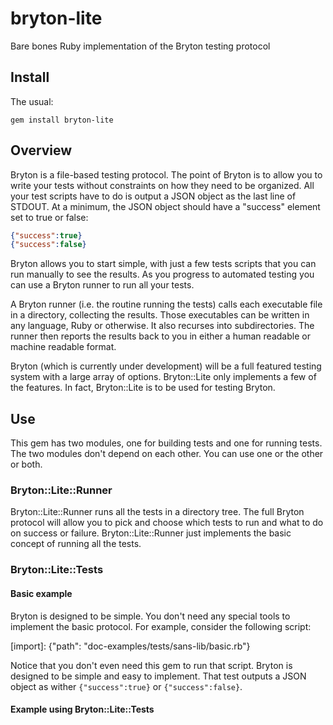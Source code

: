# bryton-lite
Bare bones Ruby implementation of the Bryton testing protocol

## Install

The usual:

```
gem install bryton-lite
```

## Overview

Bryton is a file-based testing protocol. The point of Bryton is to allow you to
write your tests without constraints on how they need to be organized. All your
test scripts have to do is output a JSON object as the last line of STDOUT. At
a minimum, the JSON object should have a "success" element set to true or false:

```json
{"success":true}
{"success":false}
```

Bryton allows you to start simple, with just a few tests scripts that you can
run manually to see the results. As you progress to automated testing you can
use a Bryton runner to run all your tests.
   
A Bryton runner (i.e. the routine running the tests) calls each executable file
in a directory, collecting the results. Those executables can be written in any
language, Ruby or otherwise. It also recurses into subdirectories. The runner
then reports the results back to you in either a human readable or machine
readable format.

Bryton (which is currently under development) will be a full featured testing
system with a large array of options. Bryton::Lite only implements a few of the
features. In fact, Bryton::Lite is to be used for testing Bryton.


## Use

This gem has two modules, one for building tests and one for running tests. The
two modules don't depend on each other. You can use one or the other or both.

### Bryton::Lite::Runner

Bryton::Lite::Runner runs all the tests in a directory tree. The full Bryton
protocol will allow you to pick and choose which tests to run and what to do
on success or failure. Bryton::Lite::Runner just implements the basic concept of
running all the tests.

### Bryton::Lite::Tests

#### Basic example

Bryton is designed to be simple. You don't need any special tools to implement
the basic protocol. For example, consider the following script:

[import]: {"path": "doc-examples/tests/sans-lib/basic.rb"}

Notice that you don't even need this gem to run that script. Bryton is designed
to be simple and easy to implement. That test outputs a JSON object as wither
`{"success":true}` or `{"success":false}`.

#### Example using Bryton::Lite::Tests